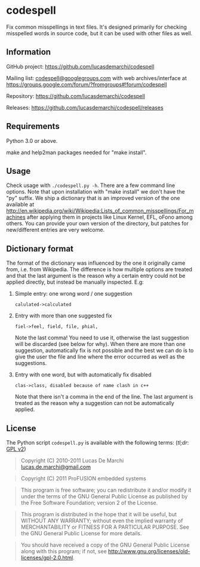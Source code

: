 codespell
=========

Fix common misspellings in text files. It's designed primarily for checking
misspelled words in source code, but it can be used with other files as well.

Information
-----------

GitHub project: <https://github.com/lucasdemarchi/codespell>

Mailing list: <codespell@googlegroups.com> with web archives/interface at
 <https://groups.google.com/forum/?fromgroups#!forum/codespell>


Repository: <https://github.com/lucasdemarchi/codespell>

Releases: <https://github.com/lucasdemarchi/codespell/releases>

Requirements
------------

Python 3.0 or above.

make and help2man packages needed for "make install".

Usage
-----

Check usage with `./codespell.py -h`. There are a few command line options.
Note that upon installation with "make install" we don't have the "py" suffix.
We ship a dictionary that is an improved version of the one available at
<http://en.wikipedia.org/wiki/Wikipedia:Lists_of_common_misspellings/For_machines>
after applying them in projects like Linux Kernel, EFL, oFono among others.
You can provide your own version of the directory, but patches for
new/different entries are very welcome.

Dictionary format
-----------------

The format of the dictionary was influenced by the one it originally came from,
i.e. from Wikipedia. The difference is how multiple options are treated and
that the last argument is the reason why a certain entry could not be applied
directly, but instead be manually inspected. E.g:

1. Simple entry: one wrong word / one suggestion

    `calulated->calculated`

2. Entry with more than one suggested fix

    `fiel->feel, field, file, phial,`

    Note the last comma! You need to use it, otherwise the last suggestion
will be discarded (see below for why). When there are more than one
suggestion, automatically fix is not possible and the best we can do is
to give the user the file and line where the error occurred as well as
the suggestions.

3. Entry with one word, but with automatically fix disabled

    `clas->class, disabled because of name clash in c++`

   Note that there isn't a comma in the end of the line. The last argument is
treated as the reason why a suggestion can not be automatically applied.

License
-------

The Python script `codespell.py` is available with the following terms:
(*tl;dr*: [GPL v2][])

> Copyright (C) 2010-2011  Lucas De Marchi <lucas.de.marchi@gmail.com>

> Copyright (C) 2011  ProFUSION embedded systems

> This program is free software; you can redistribute it and/or modify
it under the terms of the GNU General Public License as published by
the Free Software Foundation; version 2 of the License.

> This program is distributed in the hope that it will be useful,
but WITHOUT ANY WARRANTY; without even the implied warranty of
MERCHANTABILITY or FITNESS FOR A PARTICULAR PURPOSE.  See the
GNU General Public License for more details.

> You should have received a copy of the GNU General Public License
along with this program; if not, see
<http://www.gnu.org/licenses/old-licenses/gpl-2.0.html>.

[GPL v2]:http://www.gnu.org/licenses/old-licenses/gpl-2.0.html
